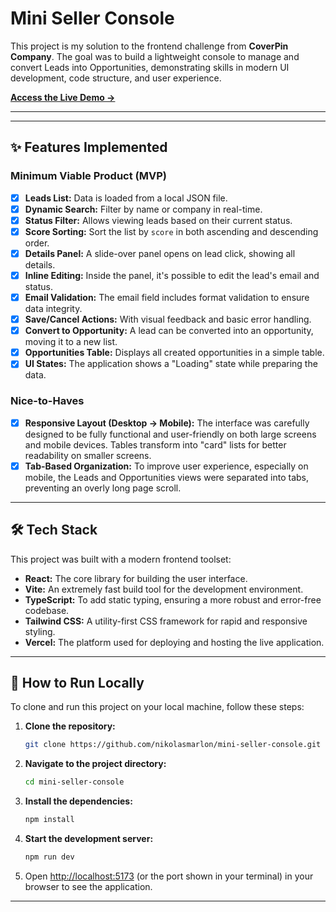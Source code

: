 # Mini Seller Console

This project is my solution to the frontend challenge from **CoverPin Company**. The goal was to build a lightweight console to manage and convert Leads into Opportunities, demonstrating skills in modern UI development, code structure, and user experience.

[**Access the Live Demo →**](https://mini-seller-console-kappa.vercel.app/)

---


---

## ✨ Features Implemented

### Minimum Viable Product (MVP)
- [x] **Leads List:** Data is loaded from a local JSON file.
- [x] **Dynamic Search:** Filter by name or company in real-time.
- [x] **Status Filter:** Allows viewing leads based on their current status.
- [x] **Score Sorting:** Sort the list by `score` in both ascending and descending order.
- [x] **Details Panel:** A slide-over panel opens on lead click, showing all details.
- [x] **Inline Editing:** Inside the panel, it's possible to edit the lead's email and status.
- [x] **Email Validation:** The email field includes format validation to ensure data integrity.
- [x] **Save/Cancel Actions:** With visual feedback and basic error handling.
- [x] **Convert to Opportunity:** A lead can be converted into an opportunity, moving it to a new list.
- [x] **Opportunities Table:** Displays all created opportunities in a simple table.
- [x] **UI States:** The application shows a "Loading" state while preparing the data.

### Nice-to-Haves
- [x] **Responsive Layout (Desktop → Mobile):** The interface was carefully designed to be fully functional and user-friendly on both large screens and mobile devices. Tables transform into "card" lists for better readability on smaller screens.
- [x] **Tab-Based Organization:** To improve user experience, especially on mobile, the Leads and Opportunities views were separated into tabs, preventing an overly long page scroll.

---

## 🛠️ Tech Stack

This project was built with a modern frontend toolset:

- **React:** The core library for building the user interface.
- **Vite:** An extremely fast build tool for the development environment.
- **TypeScript:** To add static typing, ensuring a more robust and error-free codebase.
- **Tailwind CSS:** A utility-first CSS framework for rapid and responsive styling.
- **Vercel:** The platform used for deploying and hosting the live application.

---

## 🚀 How to Run Locally

To clone and run this project on your local machine, follow these steps:

1.  **Clone the repository:**
    ```bash
    git clone https://github.com/nikolasmarlon/mini-seller-console.git
    ```

2.  **Navigate to the project directory:**
    ```bash
    cd mini-seller-console
    ```

3.  **Install the dependencies:**
    ```bash
    npm install
    ```

4.  **Start the development server:**
    ```bash
    npm run dev
    ```

5.  Open [http://localhost:5173](http://localhost:5173) (or the port shown in your terminal) in your browser to see the application.

---